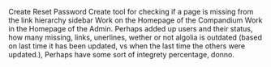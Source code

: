 <!-- @format -->

Create Reset Password
Create tool for checking if a page is missing from the link hierarchy sidebar
Work on the Homepage of the Compandium
Work in the Homepage of the Admin. Perhaps added up users and their status, how many missing, links, unerlines, wether or not algolia is outdated (based on last time it has been updated, vs when the last time the others were updated.), Perhaps have some sort of integrety percentage, donno.

